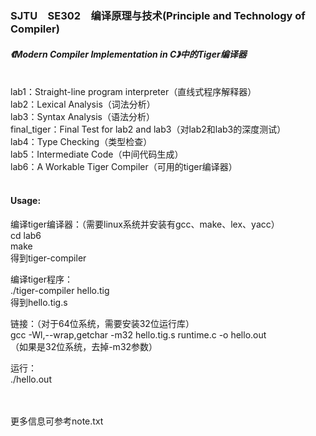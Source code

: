 ### SJTU&emsp;SE302&emsp;编译原理与技术(Principle and Technology of Compiler)   
##### 《Modern Compiler Implementation in C》中的Tiger编译器  
&emsp;  
lab1：Straight-line program interpreter（直线式程序解释器）  
lab2：Lexical Analysis（词法分析）  
lab3：Syntax Analysis（语法分析）  
final_tiger：Final Test for lab2 and lab3（对lab2和lab3的深度测试）  
lab4：Type Checking（类型检查）  
lab5：Intermediate Code（中间代码生成）  
lab6：A Workable Tiger Compiler（可用的tiger编译器）  
&emsp;  
#### Usage:  
编译tiger编译器：（需要linux系统并安装有gcc、make、lex、yacc）  
cd lab6  
make  
得到tiger-compiler  
  
编译tiger程序：  
./tiger-compiler hello.tig  
得到hello.tig.s  
  
链接：（对于64位系统，需要安装32位运行库）  
gcc -Wl,--wrap,getchar -m32 hello.tig.s runtime.c -o hello.out  
（如果是32位系统，去掉-m32参数）  
  
运行：  
./hello.out  
&emsp;  
&emsp;  
  
更多信息可参考note.txt  
